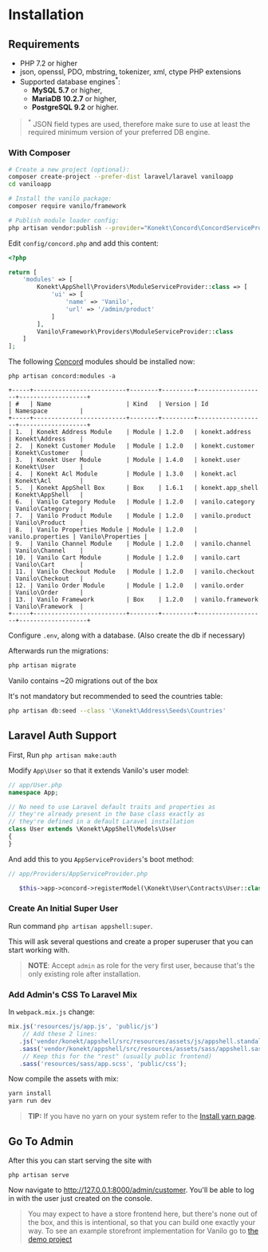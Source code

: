 # Installation

## Requirements

- PHP 7.2 or higher
- json, openssl, PDO, mbstring, tokenizer, xml, ctype PHP extensions
- Supported database engines<sup>*</sup>:
    - **MySQL 5.7** or higher,
    - **MariaDB 10.2.7** or higher,
    - **PostgreSQL 9.2** or higher.

> <sup>*</sup> JSON field types are used, therefore make sure to use at least the required minimum
> version of your preferred DB engine.

### With Composer

```bash
# Create a new project (optional):
composer create-project --prefer-dist laravel/laravel vaniloapp
cd vaniloapp

# Install the vanilo package:
composer require vanilo/framework

# Publish module loader config:
php artisan vendor:publish --provider="Konekt\Concord\ConcordServiceProvider" --tag=config
```

Edit `config/concord.php` and add this content:

```php
<?php

return [
    'modules' => [
        Konekt\AppShell\Providers\ModuleServiceProvider::class => [
            'ui' => [
                'name' => 'Vanilo',
                'url' => '/admin/product'
            ]
        ],
        Vanilo\Framework\Providers\ModuleServiceProvider::class
    ]
];
```

The following [Concord](concord.md) modules should be installed now:

`php artisan concord:modules -a`

```
+-----+--------------------------+--------+---------+-------------------+-------------------+
| #   | Name                     | Kind   | Version | Id                | Namespace         |
+-----+--------------------------+--------+---------+-------------------+-------------------+
| 1.  | Konekt Address Module    | Module | 1.2.0   | konekt.address    | Konekt\Address    |
| 2.  | Konekt Customer Module   | Module | 1.2.0   | konekt.customer   | Konekt\Customer   |
| 3.  | Konekt User Module       | Module | 1.4.0   | konekt.user       | Konekt\User       |
| 4.  | Konekt Acl Module        | Module | 1.3.0   | konekt.acl        | Konekt\Acl        |
| 5.  | Konekt AppShell Box      | Box    | 1.6.1   | konekt.app_shell  | Konekt\AppShell   |
| 6.  | Vanilo Category Module   | Module | 1.2.0   | vanilo.category   | Vanilo\Category   |
| 7.  | Vanilo Product Module    | Module | 1.2.0   | vanilo.product    | Vanilo\Product    |
| 8.  | Vanilo Properties Module | Module | 1.2.0   | vanilo.properties | Vanilo\Properties |
| 9.  | Vanilo Channel Module    | Module | 1.2.0   | vanilo.channel    | Vanilo\Channel    |
| 10. | Vanilo Cart Module       | Module | 1.2.0   | vanilo.cart       | Vanilo\Cart       |
| 11. | Vanilo Checkout Module   | Module | 1.2.0   | vanilo.checkout   | Vanilo\Checkout   |
| 12. | Vanilo Order Module      | Module | 1.2.0   | vanilo.order      | Vanilo\Order      |
| 13. | Vanilo Framework         | Box    | 1.2.0   | vanilo.framework  | Vanilo\Framework  |
+-----+--------------------------+--------+---------+-------------------+-------------------+
```

Configure `.env`, along with a database. (Also create the db if necessary)

Afterwards run the migrations:

```bash
php artisan migrate
```

Vanilo contains ~20 migrations out of the box

It's not mandatory but recommended to seed the countries table:

```bash
php artisan db:seed --class '\Konekt\Address\Seeds\Countries'
```

## Laravel Auth Support

First, Run `php artisan make:auth`

Modify `App\User` so that it extends Vanilo's user model:

```php
// app/User.php
namespace App;

// No need to use Laravel default traits and properties as
// they're already present in the base class exactly as
// they're defined in a default Laravel installation
class User extends \Konekt\AppShell\Models\User
{
}
```

And add this to you `AppServiceProviders`'s boot method:

```php
// app/Providers/AppServiceProvider.php

   $this->app->concord->registerModel(\Konekt\User\Contracts\User::class, \App\User::class);
```

### Create An Initial Super User

Run command `php artisan appshell:super`.

This will ask several questions and create a proper superuser that you can start working with.

> **NOTE**: Accept `admin` as role for the very first user, because that's the only existing role after installation.

### Add Admin's CSS To Laravel Mix

In `webpack.mix.js` change:
```js
mix.js('resources/js/app.js', 'public/js')
    // Add these 2 lines:
   .js('vendor/konekt/appshell/src/resources/assets/js/appshell.standalone.js', 'public/js/appshell.js')
   .sass('vendor/konekt/appshell/src/resources/assets/sass/appshell.sass', 'public/css')
    // Keep this for the "rest" (usually public frontend)
   .sass('resources/sass/app.scss', 'public/css');
```

Now compile the assets with mix:

```bash
yarn install
yarn run dev
```

> **TIP:** If you have no yarn on your system refer to the [Install yarn page](https://yarnpkg.com/en/docs/install).

## Go To Admin

After this you can start serving the site with

`php artisan serve`

Now navigate to http://127.0.0.1:8000/admin/customer. You'll be able to
log in with the user just created on the console.

> You may expect to have a store frontend here, but there's none out of the box, and this is
> intentional, so that you can build one exactly your way. To see an example storefront
> implementation for Vanilo go to [the demo project](https://github.com/vanilophp/demo)
